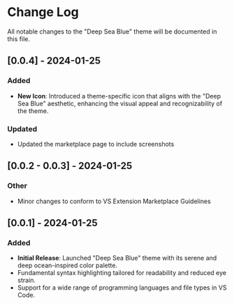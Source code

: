 # Change Log

All notable changes to the "Deep Sea Blue" theme will be documented in this file.

## [0.0.4] - 2024-01-25

### Added

- **New Icon**: Introduced a theme-specific icon that aligns with the "Deep Sea Blue" aesthetic, enhancing the visual appeal and recognizability of the theme.

### Updated

- Updated the marketplace page to include screenshots

## [0.0.2 - 0.0.3] - 2024-01-25

### Other

- Minor changes to conform to VS Extension Marketplace Guidelines

## [0.0.1] - 2024-01-25

### Added

- **Initial Release**: Launched "Deep Sea Blue" theme with its serene and deep ocean-inspired color palette.
- Fundamental syntax highlighting tailored for readability and reduced eye strain.
- Support for a wide range of programming languages and file types in VS Code.
